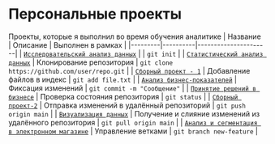 # Персональные проекты
Проекты, которые я выполнил во время обучения аналитике
| Название | Описание | Выполнен в рамках |
|---------|----------|----------------------|
| [`Исследовательский анализ данных`](https://git-scm.com/docs/git-init) |  | `git init` |
| [`Статистический анализ данных`](https://git-scm.com/docs/git-clone) | Клонирование репозитория | `git clone https://github.com/user/repo.git` |
| [`Сборный проект - 1`](https://git-scm.com/docs/git-add) | Добавление файлов в индекс | `git add file.txt` |
| [`Анализ бизнес-показателей`](https://git-scm.com/docs/git-commit) | Фиксация изменений | `git commit -m "Сообщение"` |
| [`Принятие решений в бизнесе`](https://git-scm.com/docs/git-status) | Проверка состояния репозитория | `git status` |
| [`Сборный проект-2`](https://git-scm.com/docs/git-push) | Отправка изменений в удалённый репозиторий | `git push origin main` |
| [`Визуализация данных`](https://git-scm.com/docs/git-pull) | Получение и слияние изменений из удалённого репозитория | `git pull origin main` |
| [`Анализ и сегментация в электронном магазине`](https://git-scm.com/docs/git-branch) | Управление ветками | `git branch new-feature` |

